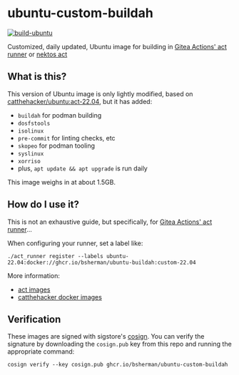 # ubuntu-custom-buildah

[![build-ubuntu](https://github.com/bsherman/ubuntu-custom-buildah/actions/workflows/build.yml/badge.svg)](https://github.com/bsherman/ubuntu-custom-buildah/actions/workflows/build.yml)

Customized, daily updated, Ubuntu image for building in [Gitea Actions' act runner](https://gitea.com/gitea/act_runner) or [nektos act](https://github.com/nektos/act)

## What is this?

This version of Ubuntu image is only lightly modified, based on [catthehacker/ubuntu:act-22.04](https://github.com/catthehacker/docker_images), but it has added:
- `buildah` for podman building
- `dosfstools`
- `isolinux`
- `pre-commit` for linting checks, etc
- `skopeo` for podman tooling
- `syslinux`
- `xorriso`
- plus, `apt update && apt upgrade` is run daily

This image weighs in at about 1.5GB.


## How do I use it?

This is not an exhaustive guide, but specifically, for [Gitea Actions' act runner](https://gitea.com/gitea/act_runner)...

When configuring your runner, set a label like:
```
./act_runner register --labels ubuntu-22.04:docker://ghcr.io/bsherman/ubuntu-buildah:custom-22.04
```


More information:
- [act images](https://github.com/nektos/act/blob/master/IMAGES.md)
- [catthehacker docker images](https://github.com/catthehacker/docker_images)


## Verification

These images are signed with sigstore's [cosign](https://docs.sigstore.dev/cosign/overview/). You can verify the signature by downloading the `cosign.pub` key from this repo and running the appropriate command:

    cosign verify --key cosign.pub ghcr.io/bsherman/ubuntu-custom-buildah
